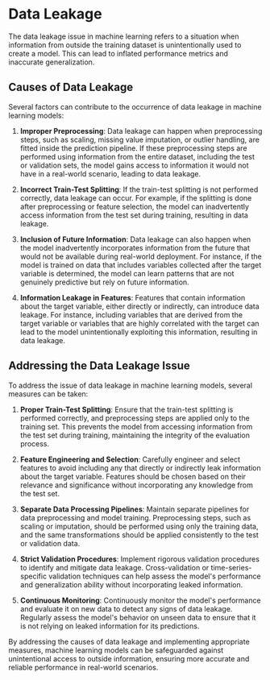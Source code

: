 # Data Leakage

The data leakage issue in machine learning refers to a situation when information from outside the training dataset is unintentionally used to create a model. This can lead to inflated performance metrics and inaccurate generalization.

## Causes of Data Leakage

Several factors can contribute to the occurrence of data leakage in machine learning models:

1. **Improper Preprocessing**: Data leakage can happen when preprocessing steps, such as scaling, missing value imputation, or outlier handling, are fitted inside the prediction pipeline. If these preprocessing steps are performed using information from the entire dataset, including the test or validation sets, the model gains access to information it would not have in a real-world scenario, leading to data leakage.

2. **Incorrect Train-Test Splitting**: If the train-test splitting is not performed correctly, data leakage can occur. For example, if the splitting is done after preprocessing or feature selection, the model can inadvertently access information from the test set during training, resulting in data leakage.

3. **Inclusion of Future Information**: Data leakage can also happen when the model inadvertently incorporates information from the future that would not be available during real-world deployment. For instance, if the model is trained on data that includes variables collected after the target variable is determined, the model can learn patterns that are not genuinely predictive but rely on future information.

4. **Information Leakage in Features**: Features that contain information about the target variable, either directly or indirectly, can introduce data leakage. For instance, including variables that are derived from the target variable or variables that are highly correlated with the target can lead to the model unintentionally exploiting this information, resulting in data leakage.

## Addressing the Data Leakage Issue

To address the issue of data leakage in machine learning models, several measures can be taken:

1. **Proper Train-Test Splitting**: Ensure that the train-test splitting is performed correctly, and preprocessing steps are applied only to the training set. This prevents the model from accessing information from the test set during training, maintaining the integrity of the evaluation process.

2. **Feature Engineering and Selection**: Carefully engineer and select features to avoid including any that directly or indirectly leak information about the target variable. Features should be chosen based on their relevance and significance without incorporating any knowledge from the test set.

3. **Separate Data Processing Pipelines**: Maintain separate pipelines for data preprocessing and model training. Preprocessing steps, such as scaling or imputation, should be performed using only the training data, and the same transformations should be applied consistently to the test or validation data.

4. **Strict Validation Procedures**: Implement rigorous validation procedures to identify and mitigate data leakage. Cross-validation or time-series-specific validation techniques can help assess the model's performance and generalization ability without incorporating leaked information.

5. **Continuous Monitoring**: Continuously monitor the model's performance and evaluate it on new data to detect any signs of data leakage. Regularly assess the model's behavior on unseen data to ensure that it is not relying on leaked information for its predictions.

By addressing the causes of data leakage and implementing appropriate measures, machine learning models can be safeguarded against unintentional access to outside information, ensuring more accurate and reliable performance in real-world scenarios.

